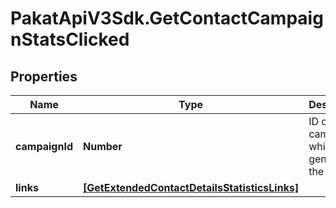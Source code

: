 # PakatApiV3Sdk.GetContactCampaignStatsClicked

## Properties
Name | Type | Description | Notes
------------ | ------------- | ------------- | -------------
**campaignId** | **Number** | ID of the campaign which generated the event | 
**links** | [**[GetExtendedContactDetailsStatisticsLinks]**](GetExtendedContactDetailsStatisticsLinks.md) |  | 


